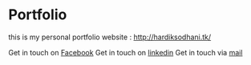 # Portfolio
this is my personal portfolio website : http://hardiksodhani.tk/

Get in touch on [Facebook](https://www.facebook.com/hsodhani1)
Get in touch on [linkedin](https://www.linkedin.com/in/hardiksodhani/)
Get in touch via [mail](mailto:hardik.sodhani@gmail.com)
